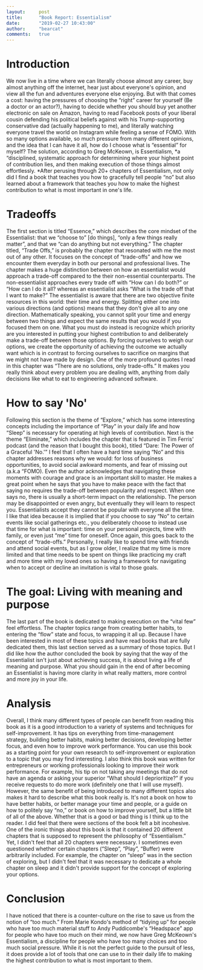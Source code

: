 ```yaml
---
layout:     post
title:      "Book Report: Essentialism"
date:       "2019-02-27 10:43:00"
author:     "bearcat"
comments:   true
---
```


# Introduction

We now live in a time where we can literally choose almost any career, buy almost anything off the internet, hear just about everyone's opinion, and view all the fun and adventures everyone else enjoying. But with that comes a cost: having the pressures of choosing the “right” career for yourself (Be a doctor or an actor?), having to decide whether you should buy yet another electronic on sale on Amazon, having to read Facebook posts of your liberal cousin defending his political beliefs against with his Trump-supporting conservative dad (actually happening to me), and literally watching everyone travel the world on Instagram while feeling a sense of FOMO. With so many options available, so much pressure from many different opinions, and the idea that I can have it all, how do I choose what is “essential” for myself? The solution, according to Greg McKeown, is Essentialism,  *a “disciplined, systematic approach for determining where your highest point of contribution lies, and then making execution of those things almost effortlessly. *After perusing through 20+ chapters of Essentialism, not only did I find a book that teaches you how to gracefully tell people “no” but also learned about a framework that teaches you how to make the highest contribution to what is most important in one's life.

# Tradeoffs

The first section is titled “Essence,” which describes the core mindset of the Essentialist:  that we “choose to” [do things], “only a few things really matter”, and that we “can do anything but not everything.” The chapter titled, “Trade Offs,” is probably the chapter that resonated with me the most out of any other. It focuses on the concept of “trade-offs” and how we encounter them everyday in both our personal and professional lives. The chapter makes a huge distinction between on how an essentialist would approach a trade-off compared to the their non-essential counterparts. The non-essentialist approaches every trade off with “How can I do both?” or “How can I do it all? whereas an essentialist asks “What is the trade off that I want to make?” The essentialist is aware that there are two objective finite resources in this world: their time and energy. Splitting either one into various directions (and options) means that they don't give all to any one direction. Mathematically speaking, you cannot split your time and energy between two things and expect the same results that you would if you focused them on one. What you must do instead is recognize which priority are you interested in putting your highest contribution to and deliberately make a trade-off between those options. By forcing ourselves to weigh our options, we create the opportunity of achieving the outcome we actually want which is in contrast to forcing ourselves to sacrifice on margins that we might not have made by design. One of the more profound quotes I read in this chapter was “There are no solutions, only trade-offs.” It makes you really think about every problem you are dealing with, anything from daily decisions like what to eat to engineering advanced software. 

# How to say 'No'

 Following this section is the theme of “Explore,” which has some interesting concepts including the importance of “Play” in your daily life and how “Sleep” is necessary for operating at high levels of contribution. Next is the theme “Eliminate,” which includes the chapter that is featured in Tim Ferris' podcast (and the reason that I bought this book), titled “Dare: The Power of a Graceful 'No.'” I feel that I often have a hard time saying “No” and this chapter addresses reasons why we would: for loss of business opportunities, to avoid social awkward moments, and fear of missing out (a.k.a “FOMO). Even the author acknowledges that navigating these moments with courage and grace is an important skill to master. He makes a great point when he says that you have to make peace with the fact that saying no requires the trade-off between popularity and respect. When one says no, there is usually a short-term impact on the relationship. The person may be disappointed or even angry, but eventually they will learn to respect you. Essentialists accept they cannot be popular with everyone all the time. I like that idea because it is implied that if you choose to say “No” to certain events like social gatherings etc., you deliberately choose to instead use that time for what is important: time on your personal projects, time with family, or even just “me” time for oneself. Once again, this goes back to the concept of “trade-offs.” Personally, I really like to spend time with friends and attend social events, but as I grow older, I realize that my time is more limited and that time needs to be spent on things like practicing my craft and more time with my loved ones so having a framework for navigating when to accept or decline an invitation is vital to those goals.

# The goal: Living with meaning and purpose

The last part of the book is dedicated to making execution on the “vital few” feel effortless. The chapter topics range from creating better habits, to entering the “flow” state and focus, to wrapping it all up. Because I have been interested in most of these topics and have read books that are fully dedicated them, this last section served as a summary of those topics. But I did like how the author concluded the book by saying that the way of the Essentialist isn't just about achieving success, it is about living a life of meaning and purpose. What you should gain in the end of after becoming an Essentialist is having more clarity in what really matters, more control and more joy in your life.

# Analysis

Overall, I think many different types of people can benefit from reading this book as it is a good introduction to a variety of systems and techniques for self-improvement. It has tips on everything from time-management strategy, building better habits, making better decisions, developing better focus, and even how to improve work performance. You can use this book as a starting point for your own research to self-improvement or exploration to a topic that you may find interesting. I also think this book was written for entrepreneurs or working professionals looking to improve their work performance.  For example, his tip on not taking any meetings that do not have an agenda or asking your superior “What should I deprioritize?” if you receive requests to do more work (definitely one that I will use myself). However, the same benefit of being introduced to many different topics also makes it hard to describe what this book really is. It's not a book on how to have better habits, or better manage your time and people, or a guide on how to politely say “no,” or book on how to improve yourself, but a little bit of all of the above. Whether that is a good or bad thing is I think up to the reader. I did feel that there  were sections of the book felt a bit incohesive. One of the ironic things about this book is that it contained 20 different chapters that is supposed to represent the philosophy of “Essentialism.” Yet, I didn't feel that all 20 chapters were necessary. I sometimes even questioned whether certain chapters (“Sleep”, “Play”, “Buffer) were arbitrarily included. For example, the chapter on “sleep” was in the section of exploring, but I didn't feel that it was necessary to dedicate a whole chapter on sleep and it didn't provide support for the concept of exploring your options.

# Conclusion

I have noticed that there is a counter-culture on the rise to save us from the notion of “too much.” From Marie Kondo's method of “tidying up” for people who have too much material stuff to Andy Puddicombe's “Headspace” app for people who have too much on their mind, we now have Greg McKeown's Essentialism, a discipline for people who have too many choices and too much social pressure. While it is not the perfect guide to the pursuit of less, it does provide a lot of tools that one can use to in their daily life to making the highest contribution to what is most important to them.

